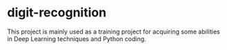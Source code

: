 # digit-recognition

This project is mainly used as a training project for acquiring some abilities in Deep Learning techniques and Python coding.